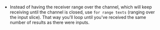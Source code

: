 - Instead of having the receiver range over the channel, which will keep receiving until the channel is closed, use `for range texts` (ranging over the input slice). That way you'll loop until you've received the same number of results as there were inputs.
